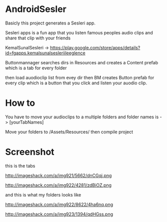 # AndroidSesler

Basicly this project generates a Sesleri app.

Sesleri apps is a fun app that you listen famous peoples audio clips and share that clip with your friends 

KemalSunalSesleri -> https://play.google.com/store/apps/details?id=fgapps.kemalsunalsesleriileeglence

Buttonmannager searches dirs in Resources and creates a Content prefab which is a tab for every folder

then load auodioclip list from evey dir then BM creates Button prefab for every clip which is a button that you click and listen your auodio clip. 


# How to

You have to move your audioclips to a multiple folders and folder names is -> [yourTabNames]

Move your folders to /Assets/Resources/ then compile project

# Screenshot

this is the tabs

http://imageshack.com/a/img921/5662/dnCGqj.png

http://imageshack.com/a/img922/4281/zdBiOZ.png

and this is what my folders looks like

http://imageshack.com/a/img922/8622/4ha6nq.png

http://imageshack.com/a/img923/1394/qdHGss.png
